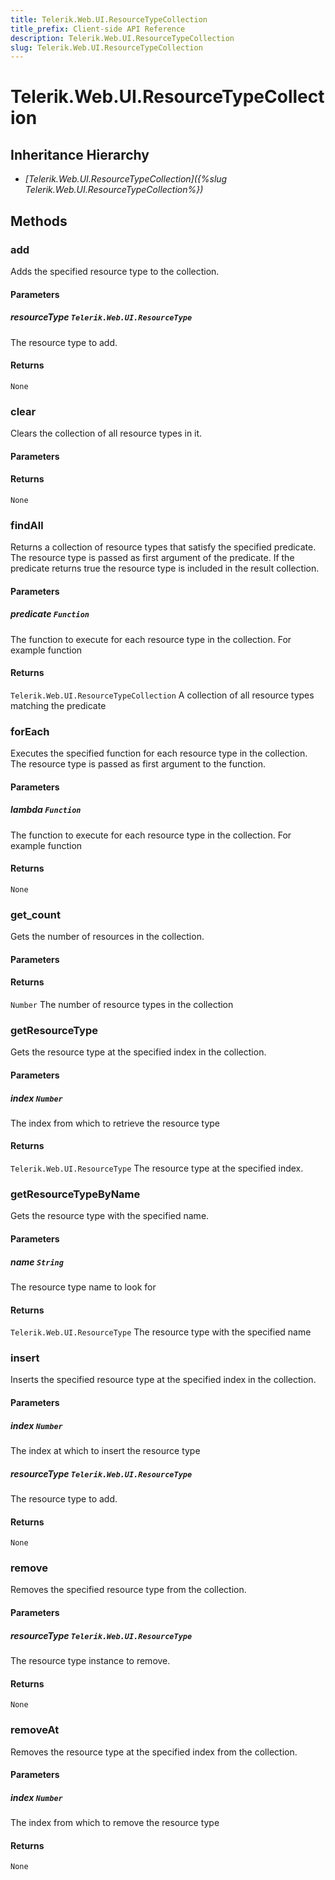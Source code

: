 ```yaml
---
title: Telerik.Web.UI.ResourceTypeCollection
title_prefix: Client-side API Reference
description: Telerik.Web.UI.ResourceTypeCollection
slug: Telerik.Web.UI.ResourceTypeCollection
---
```


# Telerik.Web.UI.ResourceTypeCollection  

## Inheritance Hierarchy

* *[Telerik.Web.UI.ResourceTypeCollection]({%slug Telerik.Web.UI.ResourceTypeCollection%})*


## Methods

###  add

Adds the specified resource type to the collection.

#### Parameters

##### resourceType `Telerik.Web.UI.ResourceType`

 The resource type to add. 

#### Returns

`None` 

### clear

Clears the collection of all resource types in it.

#### Parameters

#### Returns

`None` 

### findAll

Returns a collection of resource types that satisfy the specified predicate. The resource type is passed as first argument of the predicate. If the predicate returns true the resource type is included in the result collection.

#### Parameters

##### predicate `Function`

 The function to execute for each resource type in the collection. For example function

#### Returns

`Telerik.Web.UI.ResourceTypeCollection`  A collection of all resource types matching the predicate 

### forEach

Executes the specified function for each resource type in the collection. The resource type is passed as first argument to the function.

#### Parameters

##### lambda `Function`

 The function to execute for each resource type in the collection. For example function

#### Returns

`None` 

### get_count

Gets the number of resources in the collection.

#### Parameters

#### Returns

`Number`  The number of resource types in the collection 

### getResourceType

Gets the resource type at the specified index in the collection.

#### Parameters

##### index `Number`

 The index from which to retrieve the resource type 

#### Returns

`Telerik.Web.UI.ResourceType`  The resource type at the specified index. 

### getResourceTypeByName

Gets the resource type with the specified name.

#### Parameters

##### name `String`

 The resource type name to look for 

#### Returns

`Telerik.Web.UI.ResourceType`  The resource type with the specified name

### insert

Inserts the specified resource type at the specified index in the collection.

#### Parameters

##### index `Number`

 The index at which to insert the resource type 

##### resourceType `Telerik.Web.UI.ResourceType`

 The resource type to add. 

#### Returns

`None` 

### remove

Removes the specified resource type from the collection.

#### Parameters

##### resourceType `Telerik.Web.UI.ResourceType`

 The resource type instance to remove. 

#### Returns

`None` 

### removeAt

Removes the resource type at the specified index from the collection.

#### Parameters

##### index `Number`

 The index from which to remove the resource type 

#### Returns

`None` 



